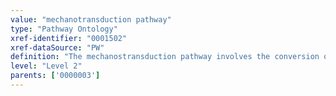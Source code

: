 ```yaml
---
value: "mechanotransduction pathway"
type: "Pathway Ontology"
xref-identifier: "0001502"
xref-dataSource: "PW"
definition: "The mechanostransduction pathway involves the conversion of a mechanical stimulus into an electrical signal whose processing underlies proprioception, hearing, balance and touch. Auditory and cytoskeleton mechanotransduction are examples."
level: "Level 2"
parents: ['0000003']
---
```

